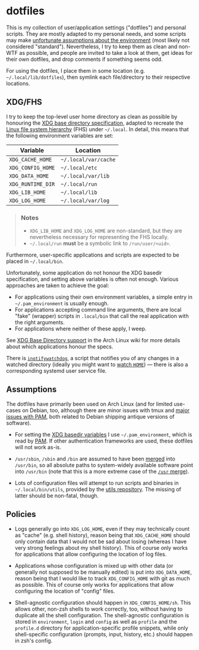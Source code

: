 dotfiles
========

This is my collection of user/application settings ("dotfiles") and personal
scripts. They are mostly adapted to my personal needs, and some scripts may make
[unfortunate assumptions about the environment](#assumptions) (most likely not
considered "standard"). Nevertheless, I try to keep them as clean and non-WTF as
possible, and people are invited to take a look at them, get ideas for their own
dotfiles, and drop comments if something seems odd.

For using the dotfiles, I place them in some location (e.g.
`~/.local/lib/dotfiles`), then symlink each file/directory to their respective
locations.


XDG/FHS
-------

I try to keep the top-level user home directory as clean as possible by
honouring the [XDG base directory
specification](https://specifications.freedesktop.org/basedir-spec/latest/index.html),
adapted to recreate the [Linux file system
hierarchy](http://linux.die.net/man/7/hier) (FHS) under `~/.local`. In detail,
this means that the following environment variables are set:

| Variable          | Location             |
| ----------------- | -------------------- |
| `XDG_CACHE_HOME`  | `~/.local/var/cache` |
| `XDG_CONFIG_HOME` | `~/.local/etc`       |
| `XDG_DATA_HOME`   | `~/.local/var/lib`   |
| `XDG_RUNTIME_DIR` | `~/.local/run`       |
| `XDG_LIB_HOME`    | `~/.local/lib`       |
| `XDG_LOG_HOME`    | `~/.local/var/log`   |

> ### Notes
> * `XDG_LIB_HOME` and `XDG_LOG_HOME` are non-standard, but they are
>   nevertheless necessary for representing the FHS locally.
> * `~/.local/run` **must** be a symbolic link to `/run/user/<uid>`.

Furthermore, user-specific applications and scripts are expected to be placed in
`~/.local/bin`.

Unfortunately, some application do not honour the XDG basedir specification, and
setting above variables is often not enough. Various approaches are taken to
achieve the goal:

* For applications using their own environment variables, a simple entry in
  `~/.pam_environment` is usually enough.
* For applications accepting command line arguments, there are local "fake"
  (wrapper) scripts in `.local/bin` that call the real application with the
  right arguments.
* For applications where neither of these apply, I weep.

See [XDG Base Directory
support](https://wiki.archlinux.org/index.php/XDG_Base_Directory_support) in the
Arch Linux wiki for more details about which applications honour the specs.

There is [`inotifywatchdog`](.local/bin/inotifywatchdog), a script that notifies
you of any changes in a watched directory (ideally you might want to [watch
`HOME`](.local/etc/inotifywatchdog/config)) &mdash; there is also a
corresponding systemd user service file.


Assumptions
-----------

The dotfiles have primarily been used on Arch Linux (and for limited use-cases
on Debian, too, although there are minor issues with tmux and [major issues with
PAM](https://github.com/ayekat/dotfiles/issues/8), both related to Debian
shipping antique versions of software).

* For setting the [XDG basedir variables](#xdgfhs) I use `~/.pam_environment`,
  which is read by [PAM](https://wiki.archlinux.org/index.php/PAM). If other
  authentication frameworks are used, these dotfiles will not work as-is.

* `/usr/sbin`, `/sbin` and `/bin` are assumed to have been
  [merged](https://www.archlinux.org/news/binaries-move-to-usrbin-requiring-update-intervention/)
  into `/usr/bin`, so all absolute paths to system-widely available software
  point into `/usr/bin` (note that this is a more extreme case of the [`/usr`
  merge](https://www.freedesktop.org/wiki/Software/systemd/TheCaseForTheUsrMerge/)).

* Lots of configuration files will attempt to run scripts and binaries in
  `~/.local/bin/utils`, provided by the [utils
  repository](https://github.com/ayekat/utils). The missing of latter should be
  non-fatal, though.


Policies
--------

* Logs generally go into `XDG_LOG_HOME`, even if they may technically count as
  "cache" (e.g. shell history), reason being that `XDG_CACHE_HOME` should only
  contain data that I would not be sad about losing (whereas I have very strong
  feelings about my shell history). This of course only works for applications
  that allow configuring the location of log files.

* Applications whose configuration is mixed up with other data (or generally not
  supposed to be manually edited) is put into `XDG_DATA_HOME`, reason being that
  I would like to track `XDG_CONFIG_HOME` with git as much as possible. This of
  course only works for applications that allow configuring the location of
  "config" files.

* Shell-agnostic configuration should happen in `XDG_CONFIG_HOME/sh`. This
  allows other, non-zsh shells to work correctly, too, without having to
  duplicate all the shell configuration. The shell-agnostic configuration is
  stored in `environment`, `login` and `config` as well as `profile` and the
  `profile.d` directory for application-specific profile snippets, while only
  shell-specific configuration (prompts, input, history, etc.) should happen in
  zsh's config.
